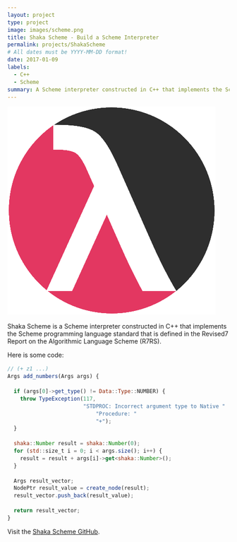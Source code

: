 ```yaml
---
layout: project
type: project
image: images/scheme.png
title: Shaka Scheme - Build a Scheme Interpreter
permalink: projects/ShakaScheme
# All dates must be YYYY-MM-DD format!
date: 2017-01-09
labels:
  - C++
  - Scheme
summary: A Scheme interpreter constructed in C++ that implements the Scheme programming language standard that is defined in the Revised7 Report on the Algorithmic Language Scheme (R7RS).
---
```


<div class="ui small rounded images">
  <img class="ui image" src="../images/scheme.png">
</div>

Shaka Scheme is a Scheme interpreter constructed in C++ that implements the Scheme programming language standard that is defined in the Revised7 Report on the Algorithmic Language Scheme (R7RS).

Here is some code:

```js
// (+ z1 ...)
Args add_numbers(Args args) {

  if (args[0]->get_type() != Data::Type::NUMBER) {
    throw TypeException(117,
                        "STDPROC: Incorrect argument type to Native "
                            "Procedure: "
                            "+");
  }

  shaka::Number result = shaka::Number(0);
  for (std::size_t i = 0; i < args.size(); i++) {
    result = result + args[i]->get<shaka::Number>();
  }

  Args result_vector;
  NodePtr result_value = create_node(result);
  result_vector.push_back(result_value);

  return result_vector;
}
```

Visit the [Shaka Scheme GitHub](https://github.com/uhmanoa-transpiler-project/shaka-scheme).



